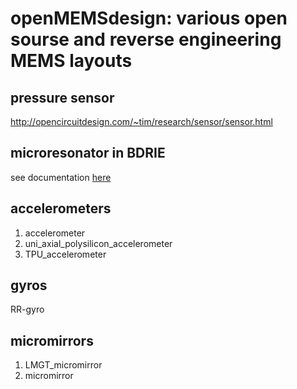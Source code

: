 # openMEMSdesign: various open sourse and reverse engineering MEMS layouts

## pressure sensor
http://opencircuitdesign.com/~tim/research/sensor/sensor.html

## microresonator in BDRIE
see documentation [here](microresonator_in_BDRIE/readme.txt)


## accelerometers
1. accelerometer
2. uni_axial_polysilicon_accelerometer
3. TPU_accelerometer

## gyros
RR-gyro

## micromirrors
1. LMGT_micromirror
2. micromirror
